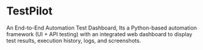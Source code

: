 # TestPilot
An End-to-End Automation Test Dashboard, Its a Python-based automation framework (UI + API testing) with an integrated web dashboard to display test results, execution history, logs, and screenshots.
